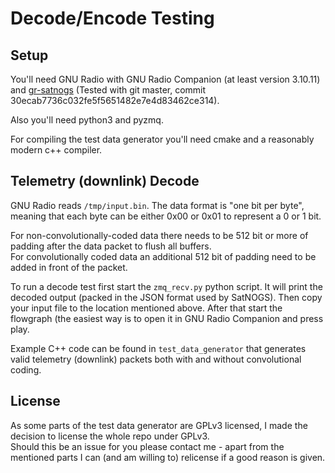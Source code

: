 # Decode/Encode Testing

## Setup

You'll need GNU Radio with GNU Radio Companion (at least version 3.10.11) and [gr-satnogs](https://gitlab.com/librespacefoundation/satnogs/gr-satnogs) (Tested with git master, commit 30ecab7736c032fe5f5651482e7e4d83462ce314).

Also you'll need python3 and pyzmq.

For compiling the test data generator you'll need cmake and a reasonably modern c++ compiler.

## Telemetry (downlink) Decode

GNU Radio reads `/tmp/input.bin`. The data format is "one bit per byte", meaning that each byte can be either 0x00 or 0x01 to represent a 0 or 1 bit.  

For non-convolutionally-coded data there needs to be 512 bit or more of padding after the data packet to flush all buffers.  
For convolutionally coded data an additional 512 bit of padding need to be added in front of the packet.

To run a decode test first start the `zmq_recv.py` python script. It will print the decoded output (packed in the JSON format used by SatNOGS).
Then copy your input file to the location mentioned above.
After that start the flowgraph (the easiest way is to open it in GNU Radio Companion and press play.

Example C++ code can be found in `test_data_generator` that generates valid telemetry (downlink) packets both with and without convolutional coding. 
## License

As some parts of the test data generator are GPLv3 licensed, I made the decision to license the whole repo under GPLv3.  
Should this be an issue for you please contact me - apart from the mentioned parts I can (and am willing to) relicense if a good reason is given.
